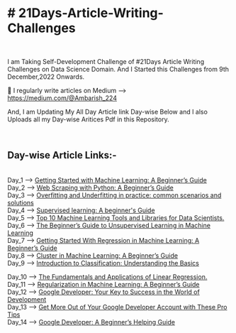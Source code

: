 
<h1 align="left"> # 21Days-Article-Writing-Challenges</h1> <br>

I am Taking Self-Development Challenge of #21Days Article Writing Challenges on Data Science Domain.
And I Started this Challenges from 9th December,2022 Onwards.

📝 I regularly write articles on
Medium --> https://medium.com/@Ambarish_224

And, I am Updating My All Day Article link Day-wise Below and I also Uploads all my Day-wise Aritices Pdf in this Repository. 



<br><h2 align="left"> Day-wise Article Links:-</h2> <br>
Day_1 --> [ Getting Started with Machine Learning: A Beginner’s Guide ](https://medium.com/@Ambarish_224/getting-started-with-machine-learning-a-beginners-guide-1be064e581f6)<br>
Day_2 --> [ Web Scraping with Python: A Beginner’s Guide ](https://medium.com/@Ambarish_224/web-scraping-with-python-a-beginners-guide-64008b805da)<br>
Day_3 --> [ Overfitting and Underfitting in practice: common scenarios and solutions](https://link.medium.com/dUtMemA6Evb)<br>
Day_4 --> [ Supervised learning: A beginner's Guide ]( https://medium.com/@Ambarish_224/supervised-learning-a-beginners-guide-1737f09e0eff )<br>
Day_5 --> [Top 10 Machine Learning Tools and Libraries for Data Scientists.](https://medium.com/@Ambarish_224/top-10-machine-learning-tools-and-libraries-for-data-scientists-927c35f54272)<br>
Day_6 --> [The Beginner’s Guide to Unsupervised Learning in Machine Learning](https://medium.com/@Ambarish_224/the-beginners-guide-to-unsupervised-learning-in-machine-learning-47dfc51eeae3)<br>
Day_7 --> [ Getting Started With Regression in Machine Learning: A Beginner’s Guide ](https://medium.com/@Ambarish_224/getting-started-with-regression-in-machine-learning-a-beginners-guide-1277f09f2b42)<br>
Day_8 --> [Cluster in Machine Learning: A Beginner’s Guide ](https://medium.com/@Ambarish_224/cluster-in-machine-learning-a-beginners-guide-efac04bf5da6 )<br>
Day_9 --> [Introduction to Classification: Understanding the Basics ](https://medium.com/@Ambarish_224/introduction-to-classification-understanding-the-basics-793b9cd4f56)<br>


Day_10 --> [The Fundamentals and Applications of Linear Regression. ](https://medium.com/@Ambarish_224/the-fundamentals-and-applications-of-linear-regression-320ffd480b44)<br>
Day_11 --> [Regularization in Machine Learning: A Beginner’s Guide ](https://medium.com/@Ambarish_224/regularization-in-machine-learning-a-beginners-guide-120ccb763a23 )<br>
Day_12 --> [Google Developer: Your Key to Success in the World of Development ](https://medium.com/@Ambarish_224/google-developer-your-key-to-success-in-the-world-of-development-b4980cc8c8e7 )<br>
Day_13 --> [Get More Out of Your Google Developer Account with These Pro Tips ](https://medium.com/@Ambarish_224/get-more-out-of-your-google-developer-account-with-these-pro-tips-1d7406898b66 )<br>
Day_14 --> [Google Developer: A Beginner’s Helping Guide ]( )<br>








